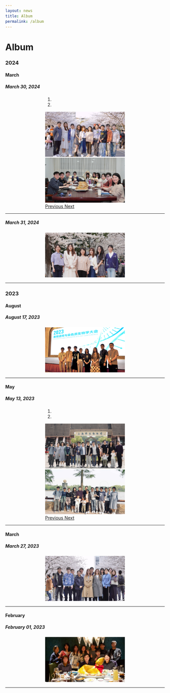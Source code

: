 ```yaml
---
layout: news
title: Album
permalink: /album
---
```


# Album

### 2024

#### March
##### March 30, 2024
<div id="march30Carousel" class="carousel slide" data-ride="carousel" style="width: 50%; margin: auto;">
  <ol class="carousel-indicators">
    <li data-target="#march30Carousel" data-slide-to="0" class="active"></li>
    <li data-target="#march30Carousel" data-slide-to="1"></li>
  </ol>
  <div class="carousel-inner">
    <div class="carousel-item active">
      <img src="/assets/img/lab/lab20240330_1.jpg" class="d-block w-100" alt="Image 1 from March 30, 2024">
    </div>
    <div class="carousel-item">
      <img src="/assets/img/lab/lab20240330_2.jpg" class="d-block w-100" alt="Image 2 from March 30, 2024">
    </div>
  </div>
  <a class="carousel-control-prev" href="#march30Carousel" role="button" data-slide="prev">
    <span class="carousel-control-prev-icon" aria-hidden="true"></span>
    <span class="sr-only">Previous</span>
  </a>
  <a class="carousel-control-next" href="#march30Carousel" role="button" data-slide="next">
    <span class="carousel-control-next-icon" aria-hidden="true"></span>
    <span class="sr-only">Next</span>
  </a>
</div>
<hr>

##### March 31, 2024
<div class="container" style="width: 50%; margin: auto;">
  <div class="row">
    <div class="col-lg-12">
      <img src="/assets/img/lab/lab20240331.jpg" class="img-fluid" alt="Image from March 31, 2024">
    </div>
  </div>
</div>
<hr>

### 2023

#### August
##### August 17, 2023
<div class="container" style="width: 50%; margin: auto;">
  <div class="row">
    <div class="col-lg-12">
      <img src="/assets/img/lab/lab20230817.jpg" class="img-fluid" alt="Image from August 17, 2023">
    </div>
  </div>
</div>
<hr>

#### May
##### May 13, 2023
<div id="may13Carousel" class="carousel slide" data-ride="carousel" style="width: 50%; margin: auto;">
  <ol class="carousel-indicators">
    <li data-target="#may13Carousel" data-slide-to="0" class="active"></li>
    <li data-target="#may13Carousel" data-slide-to="1"></li>
  </ol>
  <div class="carousel-inner">
    <div class="carousel-item active">
      <img src="/assets/img/lab/lab20230513_1.jpg" class="d-block w-100" alt="Image 1 from May 13, 2023">
    </div>
    <div class="carousel-item">
      <img src="/assets/img/lab/lab20230513_2.jpg" class="d-block w-100" alt="Image 2 from May 13, 2023">
    </div>
  </div>
  <a class="carousel-control-prev" href="#may13Carousel" role="button" data-slide="prev">
    <span class="carousel-control-prev-icon" aria-hidden="true"></span>
    <span class="sr-only">Previous</span>
  </a>
  <a class="carousel-control-next" href="#may13Carousel" role="button" data-slide="next">
    <span class="carousel-control-next-icon" aria-hidden="true"></span>
    <span the "sr-only">Next</span>
  </a>
</div>
<hr>

#### March
##### March 27, 2023
<div class="container" style="width: 50%; margin: auto;">
  <div class="row">
    <div class="col-lg-12">
      <img src="/assets/img/lab/lab20230327.jpg" class="img-fluid" alt="Image from March 27, 2023">
    </div>
  </div>
</div>
<hr>

#### February
##### February 01, 2023
<div class="container" style="width: 50%; margin: auto;">
  <div class="row">
    <div class="col-lg-12">
      <img src="/assets/img/lab/lab20230201.jpg" class="img-fluid" alt="Image from February 1, 2023">
    </div>
  </div>
</div>
<hr>
